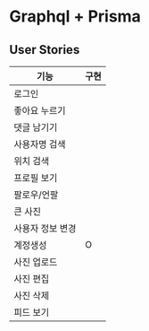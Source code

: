 # Graphql + Prisma


## User Stories

| 기능 | 구현 |
|---|---|
| 로그인 | |
| 좋아요 누르기 | |
| 댓글 남기기 | |
| 사용자명 검색 | |
| 위치 검색 | |
| 프로필 보기 | |
| 팔로우/언팔 | |
| 큰 사진 | |
| 사용자 정보 변경 | |
| 계정생성 |O|
| 사진 업로드 | |
| 사진 편집 | |
| 사진 삭제 | |
| 피드 보기 | |

